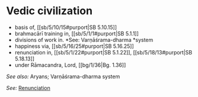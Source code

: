 # Vedic civilization

* basis of, [[sb/5/10/15#purport|SB 5.10.15]]
* brahmacārī training in, [[sb/5/1/1#purport|SB 5.1.1]]
* divisions of work in. *See: Varṇāśrama-dharma *system
* happiness via, [[sb/5/16/25#purport|SB 5.16.25]]
* renunciation in, [[sb/5/1/22#purport|SB 5.1.22]], [[sb/5/18/13#purport|SB 5.18.13]]
* under Rāmacandra, Lord, [[bg/1/36|Bg. 1.36]]

*See also:* Aryans; Varṇāśrama-dharma system

*See:* [Renunciation](entries/renunciation.md)
